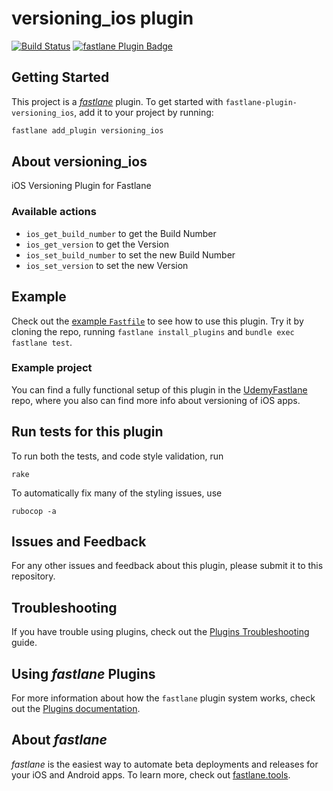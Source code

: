 # versioning_ios plugin

[![Build Status](https://travis-ci.org/beplus/fastlane-plugin-versioning_ios.svg?branch=master)](https://travis-ci.org/beplus/fastlane-plugin-versioning_ios)
[![fastlane Plugin Badge](https://rawcdn.githack.com/fastlane/fastlane/master/fastlane/assets/plugin-badge.svg)](https://rubygems.org/gems/fastlane-plugin-versioning_ios)

## Getting Started

This project is a [_fastlane_](https://github.com/fastlane/fastlane) plugin. To get started with `fastlane-plugin-versioning_ios`, add it to your project by running:

```bash
fastlane add_plugin versioning_ios
```

## About versioning_ios

iOS Versioning Plugin for Fastlane

### Available actions
- `ios_get_build_number` to get the Build Number
- `ios_get_version` to get the Version
- `ios_set_build_number` to set the new Build Number
- `ios_set_version` to set the new Version

## Example

Check out the [example `Fastfile`](fastlane/Fastfile) to see how to use this plugin. Try it by cloning the repo, running `fastlane install_plugins` and `bundle exec fastlane test`.

### Example project

You can find a fully functional setup of this plugin in the [UdemyFastlane](https://github.com/igorlamos/udemy-fastlane) repo, where you also can find more info about versioning of iOS apps.

## Run tests for this plugin

To run both the tests, and code style validation, run

```
rake
```

To automatically fix many of the styling issues, use
```
rubocop -a
```

## Issues and Feedback

For any other issues and feedback about this plugin, please submit it to this repository.

## Troubleshooting

If you have trouble using plugins, check out the [Plugins Troubleshooting](https://docs.fastlane.tools/plugins/plugins-troubleshooting/) guide.

## Using _fastlane_ Plugins

For more information about how the `fastlane` plugin system works, check out the [Plugins documentation](https://docs.fastlane.tools/plugins/create-plugin/).

## About _fastlane_

_fastlane_ is the easiest way to automate beta deployments and releases for your iOS and Android apps. To learn more, check out [fastlane.tools](https://fastlane.tools).
